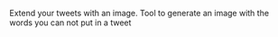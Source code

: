 Extend your tweets with an image. Tool to generate an image with the words you can not put in a tweet
